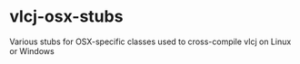 # vlcj-osx-stubs
Various stubs for OSX-specific classes used to cross-compile vlcj on Linux or Windows
